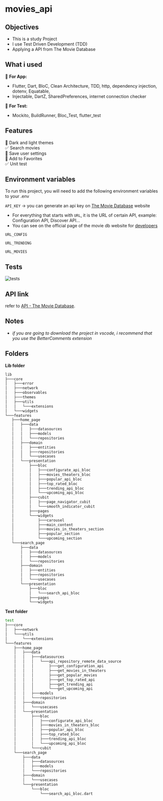 
# movies_api

## Objectives
- This is a study Project
- I use Test Driven Development (TDD)
- Applying a API from The Movie Database

## What i used
:iphone: __For App:__
- Flutter, Dart, BloC, Clean Architecture, TDD, http, dependency injection, dotenv, Equatable,  
 - Injectable, DartZ, SharedPreferences, internet connection checker  
 
:test_tube: __For Test:__
- Mockito, BuildRunner, Bloc_Test, flutter_test

## Features

:black_square_button: Dark and light themes  
:white_check_mark: Search movies  
:black_square_button: Save user settings  
:black_square_button: Add to Favorites  
:white_check_mark: Unit test  

## Environment variables
To run this project, you will need to add the following environment variables to your .env

`API_KEY` -> you can generate an api key on [The Movie Database](https://developers.themoviedb.org/3/getting-started/introduction) website

- For everything that starts with `URL`, it is the URL of certain API, example: Configuration API, Discover API...
- You can see on the official page of the movie db website for [developers](https://developers.themoviedb.org/3)

`URL_CONFIG`

`URL_TRENDING`

`URL_MOVIES`

## Tests

![tests](https://cdn.discordapp.com/attachments/1080670144751206511/1080686640760115330/image.png)

## API link

refer to [API - The Movie Database](https://developers.themoviedb.org/3/getting-started/introduction).

## Notes
 - *if you are going to download the project in vscode, i recommend that you use the BetterComments extension*
 
## Folders
 __Lib folder__
 ```bash
lib
├───core
│   ├───error
│   ├───network
│   ├───observables
│   ├───themes
│   ├───utils
│   │   └───extensions
│   └───widgets
└───features
    ├───home_page
    │   ├───data
    │   │   ├───datasources
    │   │   ├───models
    │   │   └───repositories
    │   ├───domain
    │   │   ├───entities
    │   │   ├───repositories
    │   │   └───usecases
    │   └───presentation
    │       ├───bloc
    │       │   ├───configurate_api_bloc
    │       │   ├───movies_theaters_bloc
    │       │   ├───popular_api_bloc
    │       │   ├───top_rated_bloc
    │       │   ├───trending_api_bloc
    │       │   └───upcoming_api_bloc
    │       ├───cubit
    │       │   ├───page_navigator_cubit
    │       │   └───smooth_indicator_cubit
    │       ├───pages
    │       └───widgets
    │           ├───carousel
    │           ├───main_content
    │           ├───movies_in_theaters_section
    │           ├───popular_section
    │           └───upcoming_section
    └───search_page
        ├───data
        │   ├───datasources
        │   ├───models
        │   └───repositories
        ├───domain
        │   ├───entities
        │   ├───repositories
        │   └───usecases
        └───presentation
            ├───bloc
            │   └───search_api_bloc
            ├───pages
            └───widgets
 ```
 __Test folder__

```bash
test
├───core
│   ├───network
│   └───utils
│       └───extensions
└───features
    ├───home_page
    │   ├───data
    │   │   ├───datasources
    │   │   │   └───api_repository_remote_data_source
    │   │   │       ├───get_configuration_api
    │   │   │       ├───get_movies_in_theaters
    │   │   │       ├───get_popular_movies
    │   │   │       ├───get_top_rated_api
    │   │   │       ├───get_trending_api
    │   │   │       └───get_upcoming_api
    │   │   ├───models
    │   │   └───repositories
    │   ├───domain
    │   │   └───usecases
    │   └───presentation
    │       ├───bloc
    │       │   ├───configurate_api_bloc
    │       │   ├───movies_in_theaters_bloc
    │       │   ├───popular_api_bloc
    │       │   ├───top_rated_bloc
    │       │   ├───trending_api_bloc
    │       │   └───upcoming_api_bloc
    │       └───cubit
    └───search_page
        ├───data
        │   ├───datasources
        │   ├───models
        │   └───repositories
        ├───domain
        │   └───usecases
        └───presentation
            └───bloc
                └───search_api_bloc.dart
```

